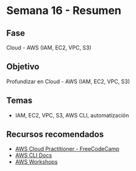 # Semana 16 - Resumen

## Fase
Cloud - AWS (IAM, EC2, VPC, S3)

## Objetivo
Profundizar en Cloud - AWS (IAM, EC2, VPC, S3)

## Temas
- IAM, EC2, VPC, S3, AWS CLI, automatización

## Recursos recomendados
- [AWS Cloud Practitioner - FreeCodeCamp](https://www.freecodecamp.org/news/aws-certified-cloud-practitioner/)
- [AWS CLI Docs](https://docs.aws.amazon.com/cli/latest/userguide/cli-chap-welcome.html)
- [AWS Workshops](https://workshops.aws/)
